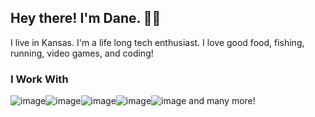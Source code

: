 ## Hey there! I'm Dane. 👋😄

I live in Kansas. I'm a life long tech enthusiast. I love good food, fishing, running, video games, and coding! 

### I Work With
![image](https://user-images.githubusercontent.com/6863079/211180032-2d216c9c-f68a-4189-b06a-90e4acf82b7b.png)![image](https://user-images.githubusercontent.com/6863079/211180034-f08f3d15-62f0-4483-a3d5-af0e4f4208f5.png)![image](https://user-images.githubusercontent.com/6863079/211180035-db7104ec-bf2c-44c6-adb4-d09e42cdb20d.png)![image](https://user-images.githubusercontent.com/6863079/211180037-8d8c6d16-148b-4071-ac17-0829a4de68a0.png)![image](https://user-images.githubusercontent.com/6863079/211180041-fc7cd043-b54e-4b2b-a1eb-b6c07b5fd4bc.png) and many more!
